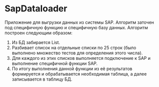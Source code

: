 # SapDataloader
Приложение для выгрузки данных из системы SAP.
Алгоритм заточен под специфичную функцию и специфичную базу данных.
Алгоритм построен следующим образом:
1. Из БД забирается List<string>.
2. Разбивает список на отдельные списки по 25 строк (было выполнено множество тестов для определения этого числа).
3. Для каждого из этих списков выполняется подключение к SAP и выполнение специфичной функции SAP.
4. По итогу выполнения данной функции из её результатов формируется и обрабатывается необходимая таблица, а далее записывается в таблицу БД.
